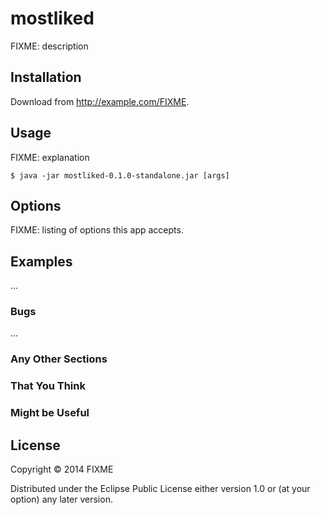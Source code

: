 # mostliked

FIXME: description

## Installation

Download from http://example.com/FIXME.

## Usage

FIXME: explanation

    $ java -jar mostliked-0.1.0-standalone.jar [args]

## Options

FIXME: listing of options this app accepts.

## Examples

...

### Bugs

...

### Any Other Sections
### That You Think
### Might be Useful

## License

Copyright © 2014 FIXME

Distributed under the Eclipse Public License either version 1.0 or (at
your option) any later version.

